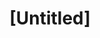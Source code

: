 ---
pid: ch398
title: "[Untitled]"
location_transcription: city hall
coordinates: "[-75.163065801595, 39.952352402915]"
zipcode: '19132'
gen_neighborhood: North Philadelphia
neighborhood: Strawberry Mansion
outside_phl: 
age: '11'
age_range: 6-13
instagram: 
image_file_name: ch_398.jpg
proposal_transcription: 
topic: Unknown
topic_summary: '0'
type: Other No Form
keywords_other: 
credit: Dutches
image_labels: 
twitter: 
facebook: 
permalink: "/monuments/ch398/"
layout: item-page
---